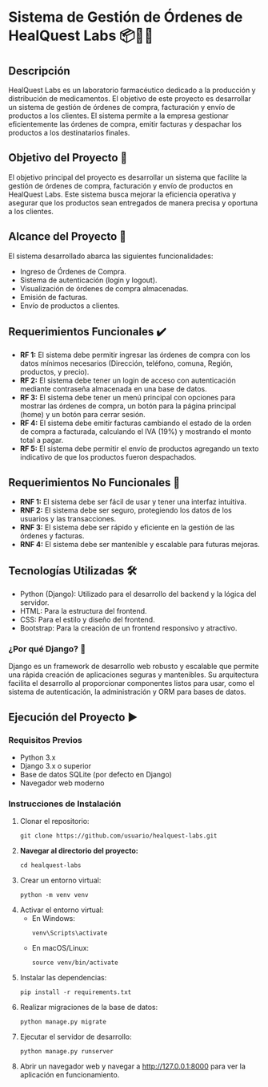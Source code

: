 # Sistema de Gestión de Órdenes de HealQuest Labs 📦💼💊

## Descripción
HealQuest Labs es un laboratorio farmacéutico dedicado a la producción y distribución de medicamentos. El objetivo de este proyecto es desarrollar un sistema de gestión de órdenes de compra, facturación y envío de productos a los clientes. El sistema permite a la empresa gestionar eficientemente las órdenes de compra, emitir facturas y despachar los productos a los destinatarios finales.

## Objetivo del Proyecto 🎯
El objetivo principal del proyecto es desarrollar un sistema que facilite la gestión de órdenes de compra, facturación y envío de productos en HealQuest Labs. Este sistema busca mejorar la eficiencia operativa y asegurar que los productos sean entregados de manera precisa y oportuna a los clientes.

## Alcance del Proyecto 🎯
El sistema desarrollado abarca las siguientes funcionalidades:
- Ingreso de Órdenes de Compra.
- Sistema de autenticación (login y logout).
- Visualización de órdenes de compra almacenadas.
- Emisión de facturas.
- Envío de productos a clientes.

## Requerimientos Funcionales ✔️
- **RF 1:** El sistema debe permitir ingresar las órdenes de compra con los datos mínimos necesarios (Dirección, teléfono, comuna, Región, productos, y precio).
- **RF 2:** El sistema debe tener un login de acceso con autenticación mediante contraseña almacenada en una base de datos.
- **RF 3:** El sistema debe tener un menú principal con opciones para mostrar las órdenes de compra, un botón para la página principal (home) y un botón para cerrar sesión.
- **RF 4:** El sistema debe emitir facturas cambiando el estado de la orden de compra a facturada, calculando el IVA (19%) y mostrando el monto total a pagar.
- **RF 5:** El sistema debe permitir el envío de productos agregando un texto indicativo de que los productos fueron despachados.

## Requerimientos No Funcionales 🚫
- **RNF 1:** El sistema debe ser fácil de usar y tener una interfaz intuitiva.
- **RNF 2:** El sistema debe ser seguro, protegiendo los datos de los usuarios y las transacciones.
- **RNF 3:** El sistema debe ser rápido y eficiente en la gestión de las órdenes y facturas.
- **RNF 4:** El sistema debe ser mantenible y escalable para futuras mejoras.

## Tecnologías Utilizadas 🛠️
- Python (Django): Utilizado para el desarrollo del backend y la lógica del servidor.
- HTML: Para la estructura del frontend.
- CSS: Para el estilo y diseño del frontend.
- Bootstrap: Para la creación de un frontend responsivo y atractivo.

### ¿Por qué Django? 🐍
Django es un framework de desarrollo web robusto y escalable que permite una rápida creación de aplicaciones seguras y mantenibles. Su arquitectura facilita el desarrollo al proporcionar componentes listos para usar, como el sistema de autenticación, la administración y ORM para bases de datos.

## Ejecución del Proyecto ▶️

### Requisitos Previos
- Python 3.x
- Django 3.x o superior
- Base de datos SQLite (por defecto en Django)
- Navegador web moderno

### Instrucciones de Instalación

1. Clonar el repositorio:
   ```
   git clone https://github.com/usuario/healquest-labs.git
   ```
2. **Navegar al directorio del proyecto:**
   ```
   cd healquest-labs
   ```
3. Crear un entorno virtual:
   ```
   python -m venv venv
   ```
4. Activar el entorno virtual:
   - En Windows:
     ```
     venv\Scripts\activate
     ```
   - En macOS/Linux:
     ```
     source venv/bin/activate
     ```
5. Instalar las dependencias:
   ```
   pip install -r requirements.txt
   ```
6. Realizar migraciones de la base de datos:
   ```
   python manage.py migrate
   ```
7. Ejecutar el servidor de desarrollo:
   ```
   python manage.py runserver
   ```
8. Abrir un navegador web y navegar a http://127.0.0.1:8000 para ver la aplicación en funcionamiento.
